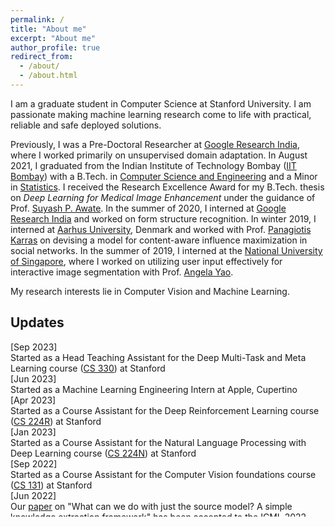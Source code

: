 ```yaml
---
permalink: /
title: "About me"
excerpt: "About me"
author_profile: true
redirect_from: 
  - /about/
  - /about.html
---
```


I am a graduate student in Computer Science at Stanford University. I am passionate making machine learning research come to life with practical, reliable and safe deployed solutions.


Previously, I was a Pre-Doctoral Researcher at [Google Research India](https://research.google/teams/india-research-lab/), where I worked primarily on unsupervised domain adaptation. In August 2021, I graduated from the Indian Institute of Technology Bombay ([IIT Bombay](https://www.iitb.ac.in/)) with a B.Tech. in [Computer Science and Engineering](https://www.cse.iitb.ac.in/) and a Minor in [Statistics](http://www.math.iitb.ac.in/Academics/minor.php). I received the Research Excellence Award for my B.Tech. thesis on *Deep Learning for Medical Image Enhancement* under the guidance of Prof. [Suyash P. Awate](https://www.cse.iitb.ac.in/~suyash/). In the summer of 2020, I interned at [Google Research India](https://research.google/teams/india-research-lab/) and worked on form structure recognition. In winter 2019, I interned at [Aarhus University](https://international.au.dk/), Denmark and worked with Prof. [Panagiotis Karras](https://cs.au.dk/~karras/) on devising a model for content-aware influence maximization in social networks. In the summer of 2019, I interned at the [National University of Singapore](https://www.nus.edu.sg/), where I worked on utilizing user input effectively for interactive image segmentation with Prof. [Angela Yao](https://www.comp.nus.edu.sg/cs/people/ayao/).

<!-- Resume: [link](https://anshkhurana.github.io/resume.pdf)  
Email: [anshkhurana@google.com](mailto:anshkhurana@google.com) -->

My research interests lie in Computer Vision and Machine Learning. 

Updates
------
<section id="updates" class="home-section ">
    <div class="container ">
    <div class="col-xs-12 col-md-12" style="height: 280px; margin: 0em; overflow-y: auto;">
    <!-- <div class="col-xs-0 col-md-4 section-heading "></div> -->
            <div class="col-xs-12 col-md-12" style="height: 280px; margin: 0em; overflow-y: auto;">
            <!-- CS 330 CA -->
                <div class="row">
                  <div class="col-xs-4 col-md-3 update-dates">[Sep 2023]</div>
                  <div class="col">
                   Started as a Head Teaching Assistant for the Deep Multi-Task and Meta Learning course (<a href="https://cs330.stanford.edu/">CS 330</a>) at Stanford</div>
                </div>
            <!-- Apple ML internship -->
                <div class="row">
                  <div class="col-xs-4 col-md-3 update-dates">[Jun 2023]</div>
                  <div class="col">
                   Started as a Machine Learning Engineering Intern at Apple, Cupertino</div>
                </div>
            <!-- CS 224R CA -->
                <div class="row">
                  <div class="col-xs-4 col-md-3 update-dates">[Apr 2023]</div>
                  <div class="col">
                   Started as a Course Assistant for the Deep Reinforcement Learning course (<a href="https://cs224r.stanford.edu/">CS 224R</a>) at Stanford</div>
                </div>
            <!-- CS 224N CA -->
                <div class="row">
                  <div class="col-xs-4 col-md-3 update-dates">[Jan 2023]</div>
                  <div class="col">
                   Started as a Course Assistant for the Natural Language Processing with Deep Learning course (<a href="http://web.stanford.edu/class/cs224n/">CS 224N</a>) at Stanford</div>
                </div>
            <!-- CS 131 CA -->
                <div class="row">
                  <div class="col-xs-4 col-md-3 update-dates">[Sep 2022]</div>
                  <div class="col">
                   Started as a Course Assistant for the Computer Vision foundations course (<a href="http://vision.stanford.edu/teaching/cs131_fall2223/">CS 131</a>) at Stanford</div>
                </div>
            <!-- ICML PODS Workshop -->
                <div class="row">
                  <div class="col-xs-4 col-md-3 update-dates">[Jun 2022]</div>
                  <div class="col">
                   Our <a href="https://anshkhurana.github.io/files/ICML_PODS.pdf">paper</a> on "What can we do with just the source model? A simple knowledge extraction framework" has been accepted to the <a href="https://sites.google.com/corp/view/icml-2022-pods"> ICML 2022 workshop on Principles of Distribution Shift </a> </div>
                </div>
                <!-- ICLR 2022 Blog Post -->
                <div class="row">
                  <div class="col-xs-4 col-md-3 update-dates">[Apr 2022]</div>
                  <div class="col">
                   Our <a href="https://iclr-blog-track.github.io/2022/03/25/emergent-symbols/"> Blog Post</a> on Symbolic Binding in Neural Networks through Factorized Memory Systems has been accepted to the <a href="https://iclr-blog-track.github.io/"> ICLR 2022 Blog Post Track</a></div>  
                </div>
                <!-- ISBI 2022 best paper -->
                <div class="row">
                  <div class="col-xs-4 col-md-3 update-dates">[Mar 2022]</div>
                  <div class="col">
                  Our paper on "Semi-Supervised Deep Expectation-Maximization for Low-Dose PET-CT" received the <a href="https://biomedicalimaging.org/2022/best-paper-awards/"> best paper award </a> at <a href="https://biomedicalimaging.org/2022/">IEEE ISBI 2022</a>
                  </div>
                </div>
                <!-- ISBI 2022 paper -->
                <div class="row">
                  <div class="col-xs-4 col-md-3 update-dates">[Jan 2022]</div>
                  <div class="col">
                  Our paper on "Semi-Supervised Deep Expectation-Maximization for Low-Dose PET-CT" has been accepted for Oral Presentation at <a href="https://biomedicalimaging.org/2022/">IEEE ISBI 2022</a>
                  </div>
                </div>
                <!-- SITA Pre-Print -->
                <div class="row">
                <div class="col-xs-4 col-md-3 update-dates">[Dec 2021]</div>
                  <div class="col"> Our new preprint on "SITA: Single Image Test-time Adaptation" is available on <a href="https://arxiv.org/abs/2112.02355">arxiv</a> </div>
                </div>
                <!-- NSDA Pre-Print -->
                <div class="row">
                <div class="col-xs-4 col-md-3 update-dates">[Dec 2021]</div>
                  <div class="col"> Our new preprint on "Unsupervised Adaptation of Semantic Segmentation Models without Source Data" is available on <a href="https://arxiv.org/abs/2112.02359">arxiv</a> </div>
                </div>
                <!-- Research Excellence Award -->
                <div class="row">
                  <div class="col-xs-4 col-md-3 update-dates">[Aug 2021]</div>
                  <div class="col">Received the Research Excellence Award for my Bachelor Thesis</div>
                </div>
                <!-- IITB Graduation -->
                <div class="row">
                  <div class="col-xs-4 col-md-3 update-dates">[Aug 2021]</div>
                  <div class="col">Graduated from IIT Bombay with B.Tech. in Computer Science and Engineering, securing a <span style="color: blue;">GPA of 9.75/10</span> </div>
                </div>
                <!-- Pre-Doc Start -->
                <div class="row">
                  <div class="col-xs-4 col-md-3 update-dates">[July 2021]</div>
                  <div class="col"> Joined Google Research in Bangalore, India as a Pre-Doctoral Researcher </div>
                </div>
                <!-- GCPR acceptance -->
                <div class="row">
                <div class="col-xs-4 col-md-3 update-dates">[Oct 2020]</div>
                  <div class="col"> Our paper on <a href="https://ieeexplore.ieee.org/document/9413049">Learning Image Inpainting from Incomplete Images using Self-Supervision</a> was accepted at ICPR 2020 </div>
                </div>
                <!-- Institute Academic Prize -->
                <div class="row">
                <div class="col-xs-4 col-md-3 update-dates">[Aug 2020]</div>
                  <div class="col"> Received the Institute Academic Prize at IIT Bombay </div>
                </div>
                <!-- GCPR acceptance -->
                <div class="row">
                <div class="col-xs-4 col-md-3 update-dates">[Aug 2020]</div>
                  <div class="col"> Our paper on <a href="https://link.springer.com/chapter/10.1007/978-3-030-71278-5_13">Multi-stage Fusion for One-Click Segmentation</a> was accepted as Spotlight for GCPR 2020 </div>
                </div>
                <!-- BMVC acceptance -->
                <div class="row">
                <div class="col-xs-4 col-md-3 update-dates">[July 2020]</div>
                  <div class="col"> Our paper on <a href="https://www.bmvc2020-conference.com/conference/papers/paper_0702.html">Two-in-One Refinement for Interactive Segmentation</a> was accepted at BMVC 2020 </div>
                </div>
                <!-- CIKM acceptance -->
                <div class="row">
                <div class="col-xs-4 col-md-3 update-dates">[July 2020]</div>
                  <div class="col"> Our paper on <a href="https://dl.acm.org/doi/abs/10.1145/3340531.3411886">Selecting Influential Features by a Learnable Content-Aware Linear Threshold Model</a> was accepted at CIKM 2020 </div>
                </div>
                <!-- Google Internship -->
               <div class="row">
                <div class="col-xs-4 col-md-3 update-dates">[May 2020]</div>
                  <div class="col"> Started internship at Google Research India</div>
                </div>
                <!-- Aarhus Internship -->
                <div class="row">
                <div class="col-xs-4 col-md-3 update-dates">[Dec 2019]</div>
                  <div class="col"> Started internship at Aarhus University, Denmark with Prof. Panagiotis Karras</div>
                </div>
                <!-- Ubisoft GameJame -->
                <div class="row">
                <div class="col-xs-4 col-md-3 update-dates">[May 2019]</div>
                  <div class="col"> Our team secured 2nd position in the Ubisoft GameJam 48 hours hackathon. Check out our game <a href="{{ base_path }}/bonus">here</a> </div>
                </div>
                <!-- NUS Internship -->
                <div class="row">
                <div class="col-xs-4 col-md-3 update-dates">[May 2019]</div>
                  <div class="col"> Started internship at National University of Singapore with Prof. Angela Yao 
                  </div>
                </div>
            </div>
      </div>
      </div>
</section>


<!-- <div class="row">
                <div class="col-xs-4 col-md-3 update-dates">[_ 202_]</div>
                  <div class="col"> ... </div>
                </div> -->